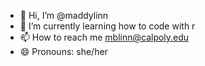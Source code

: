 - 👋 Hi, I’m @maddylinn
- 🌱 I’m currently learning how to code with r
- 📫 How to reach me mblinn@calpoly.edu
- 😄 Pronouns: she/her

<!---
maddylinn/maddylinn is a ✨ special ✨ repository because its `README.md` (this file) appears on your GitHub profile.
You can click the Preview link to take a look at your changes.
--->
